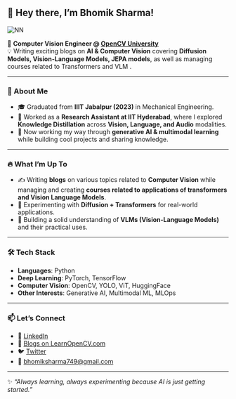 ## 👋 Hey there, I’m Bhomik Sharma! 
![NN](https://github.com/user-attachments/assets/af469725-986e-4e34-bee4-25c72a9f2db2)

🚀 **Computer Vision Engineer @ [OpenCV University](https://learnopencv.com/)**  
💡 Writing exciting blogs on **AI & Computer Vision** covering **Diffusion Models, Vision-Language Models, JEPA models**, as well as managing courses related to Transformers and VLM .  

---

### 🌟 About Me  
- 🎓 Graduated from **IIIT Jabalpur (2023)** in Mechanical Engineering.  
- 🔬 Worked as a **Research Assistant at IIT Hyderabad**, where I explored **Knowledge Distillation** across **Vision, Language, and Audio** modalities.  
- 📖 Now working my way through **generative AI & multimodal learning** while building cool projects and sharing knowledge.  

---

### 🔥 What I’m Up To
- ✍️ Writing **blogs** on various topics related to **Computer Vision** while managing and creating **courses related to applications of transformers and Vision Language Models**.  
- 🧪 Experimenting with **Diffusion + Transformers** for real-world applications.  
- 🎯 Building a solid understanding of **VLMs (Vision-Language Models)** and their practical uses.  

---

### 🛠️ Tech Stack
- **Languages**: Python
- **Deep Learning**: PyTorch, TensorFlow  
- **Computer Vision**: OpenCV, YOLO, ViT, HuggingFace  
- **Other Interests**: Generative AI, Multimodal ML, MLOps  

---

### 📫 Let’s Connect
- 💼 [LinkedIn](https://www.linkedin.com/in/bhomik-sharma-3152a4199/) 
- 📝 [Blogs on LearnOpenCV.com](https://learnopencv.com/author/bhomik/)
- 🐦 [Twitter](https://x.com/Bhomik749) 
- 📧 bhomiksharma749@gmail.com 

---

✨ *“Always learning, always experimenting because AI is just getting started.”*  

